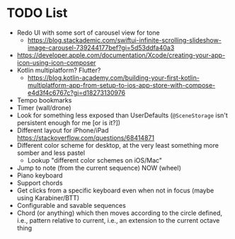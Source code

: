 #  TODO List

- Redo UI with some sort of carousel view for tone
  - https://blog.stackademic.com/swiftui-infinite-scrolling-slideshow-image-carousel-739244177bef?gi=5d53ddfa40a3
- https://developer.apple.com/documentation/Xcode/creating-your-app-icon-using-icon-composer
- Kotlin multiplatform? Flutter?
  - https://blog.kotlin-academy.com/building-your-first-kotlin-multiplatform-app-from-setup-to-ios-app-store-with-compose-e4d3f4c6767c?gi=d18273130976
- Tempo bookmarks
- Timer (wall/drone)
- Look for something less exposed than UserDefaults (`@SceneStorage` isn't persistent enough for me [or is it?])
- Different layout for iPhone/iPad https://stackoverflow.com/questions/68414871
- Different color scheme for desktop, at the very least something more somber and less pastel
  - Lookup "different color schemes on iOS/Mac"
- Jump to note (from the current sequence) NOW (wheel)
- Piano keyboard
- Support chords
- Get clicks from a specific keyboard even when not in focus (maybe using Karabiner/BTT)
- Configurable and savable sequences
- Chord (or anything) which then moves according to the circle defined, i.e., pattern relative to current, i.e., an extension to the current octave thing
